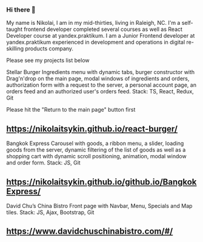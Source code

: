 ### Hi there 👋

My name is Nikolai, I am in my mid-thirties, living in Raleigh, NC. I'm a self-taught frontend developer completed several courses as well as React Developer course at yandex.praktikum. I am a Junior Frontend developer at yandex.praktikum experienced in development and operations in digital re-skilling products company.


Please see my projects list below

Stellar Burger 
Ingredients menu with dynamic tabs, burger constructor with Drag'n'drop on the main page, modal windows of ingredients and orders, authorization form with a request to the server, a personal account page, an orders feed and an authorized user's orders feed. Stack: TS, React, Redux, Git

Please hit the "Return to the main page" button first
## https://nikolaitsykin.github.io/react-burger/

Bangkok Express 
Carousel with goods, a ribbon  menu, a slider, loading goods from the server, dynamic filtering of the list of goods as well as a shopping cart with dynamic scroll positioning, animation, modal window and order form. Stack: JS, Git
## https://nikolaitsykin.github.io/github.io/BangkokExpress/

David Chu’s China Bistro 
Front page with Navbar,  Menu, Specials and Map tiles. Stack: JS, Ajax, Bootstrap, Git
## https://www.davidchuschinabistro.com/#/

